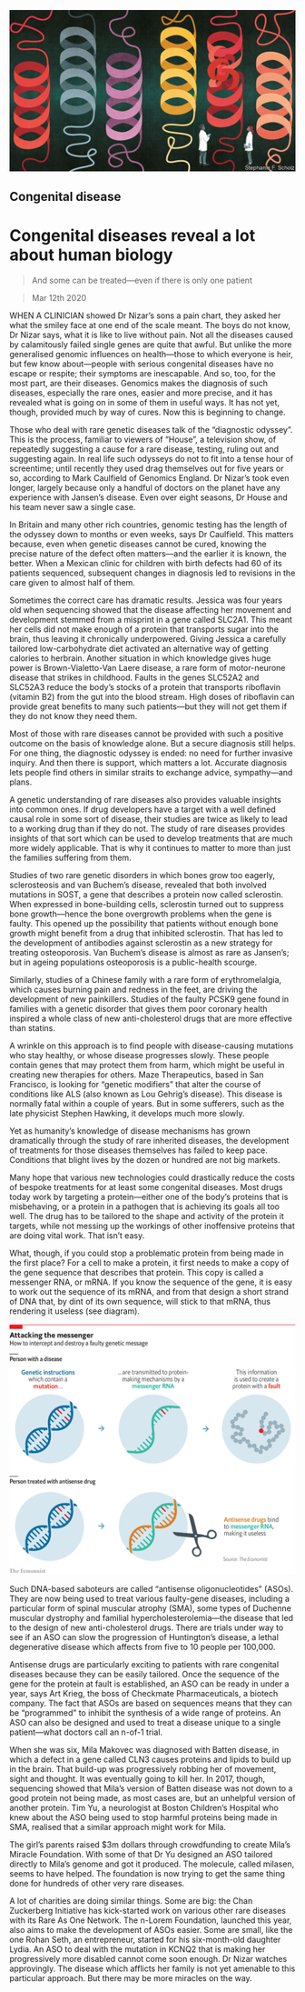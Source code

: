 ![](./images/20200314_TQD004_0.jpg)

## Congenital disease

# Congenital diseases reveal a lot about human biology

> And some can be treated—even if there is only one patient

> Mar 12th 2020

WHEN A CLINICIAN showed Dr Nizar’s sons a pain chart, they asked her what the smiley face at one end of the scale meant. The boys do not know, Dr Nizar says, what it is like to live without pain. Not all the diseases caused by calamitously failed single genes are quite that awful. But unlike the more generalised genomic influences on health—those to which everyone is heir, but few know about—people with serious congenital diseases have no escape or respite; their symptoms are inescapable. And so, too, for the most part, are their diseases. Genomics makes the diagnosis of such diseases, especially the rare ones, easier and more precise, and it has revealed what is going on in some of them in useful ways. It has not yet, though, provided much by way of cures. Now this is beginning to change.

Those who deal with rare genetic diseases talk of the “diagnostic odyssey”. This is the process, familiar to viewers of “House”, a television show, of repeatedly suggesting a cause for a rare disease, testing, ruling out and suggesting again. In real life such odysseys do not to fit into a tense hour of screentime; until recently they used drag themselves out for five years or so, according to Mark Caulfield of Genomics England. Dr Nizar’s took even longer, largely because only a handful of doctors on the planet have any experience with Jansen’s disease. Even over eight seasons, Dr House and his team never saw a single case.

In Britain and many other rich countries, genomic testing has the length of the odyssey down to months or even weeks, says Dr Caulfield. This matters because, even when genetic diseases cannot be cured, knowing the precise nature of the defect often matters—and the earlier it is known, the better. When a Mexican clinic for children with birth defects had 60 of its patients sequenced, subsequent changes in diagnosis led to revisions in the care given to almost half of them.

Sometimes the correct care has dramatic results. Jessica was four years old when sequencing showed that the disease affecting her movement and development stemmed from a misprint in a gene called SLC2A1. This meant her cells did not make enough of a protein that transports sugar into the brain, thus leaving it chronically underpowered. Giving Jessica a carefully tailored low-carbohydrate diet activated an alternative way of getting calories to herbrain. Another situation in which knowledge gives huge power is Brown-Vialetto-Van Laere disease, a rare form of motor-neurone disease that strikes in childhood. Faults in the genes SLC52A2 and SLC52A3 reduce the body’s stocks of a protein that transports riboflavin (vitamin B2) from the gut into the blood stream. High doses of riboflavin can provide great benefits to many such patients—but they will not get them if they do not know they need them.

Most of those with rare diseases cannot be provided with such a positive outcome on the basis of knowledge alone. But a secure diagnosis still helps. For one thing, the diagnostic odyssey is ended: no need for further invasive inquiry. And then there is support, which matters a lot. Accurate diagnosis lets people find others in similar straits to exchange advice, sympathy—and plans.

A genetic understanding of rare diseases also provides valuable insights into common ones. If drug developers have a target with a well defined causal role in some sort of disease, their studies are twice as likely to lead to a working drug than if they do not. The study of rare diseases provides insights of that sort which can be used to develop treatments that are much more widely applicable. That is why it continues to matter to more than just the families suffering from them.

Studies of two rare genetic disorders in which bones grow too eagerly, sclerosteosis and van Buchem’s disease, revealed that both involved mutations in SOST, a gene that describes a protein now called sclerostin. When expressed in bone-building cells, sclerostin turned out to suppress bone growth—hence the bone overgrowth problems when the gene is faulty. This opened up the possibility that patients without enough bone growth might benefit from a drug that inhibited sclerostin. That has led to the development of antibodies against sclerostin as a new strategy for treating osteoporosis. Van Buchem’s disease is almost as rare as Jansen’s; but in ageing populations osteoporosis is a public-health scourge.

Similarly, studies of a Chinese family with a rare form of erythromelalgia, which causes burning pain and redness in the feet, are driving the development of new painkillers. Studies of the faulty PCSK9 gene found in families with a genetic disorder that gives them poor coronary health inspired a whole class of new anti-cholesterol drugs that are more effective than statins.

A wrinkle on this approach is to find people with disease-causing mutations who stay healthy, or whose disease progresses slowly. These people contain genes that may protect them from harm, which might be useful in creating new therapies for others. Maze Therapeutics, based in San Francisco, is looking for “genetic modifiers” that alter the course of conditions like ALS (also known as Lou Gehrig’s disease). This disease is normally fatal within a couple of years. But in some sufferers, such as the late physicist Stephen Hawking, it develops much more slowly.

Yet as humanity’s knowledge of disease mechanisms has grown dramatically through the study of rare inherited diseases, the development of treatments for those diseases themselves has failed to keep pace. Conditions that blight lives by the dozen or hundred are not big markets.

Many hope that various new technologies could drastically reduce the costs of bespoke treatments for at least some congenital diseases. Most drugs today work by targeting a protein—either one of the body’s proteins that is misbehaving, or a protein in a pathogen that is achieving its goals all too well. The drug has to be tailored to the shape and activity of the protein it targets, while not messing up the workings of other inoffensive proteins that are doing vital work. That isn’t easy.

What, though, if you could stop a problematic protein from being made in the first place? For a cell to make a protein, it first needs to make a copy of the gene sequence that describes that protein. This copy is called a messenger RNA, or mRNA. If you know the sequence of the gene, it is easy to work out the sequence of its mRNA, and from that design a short strand of DNA that, by dint of its own sequence, will stick to that mRNA, thus rendering it useless (see diagram).

![](./images/20200314_TQC305.png)

Such DNA-based saboteurs are called “antisense oligonucleotides” (ASOs). They are now being used to treat various faulty-gene diseases, including a particular form of spinal muscular atrophy (SMA), some types of Duchenne muscular dystrophy and familial hypercholesterolemia—the disease that led to the design of new anti-cholesterol drugs. There are trials under way to see if an ASO can slow the progression of Huntington’s disease, a lethal degenerative disease which affects from five to 10 people per 100,000.

Antisense drugs are particularly exciting to patients with rare congenital diseases because they can be easily tailored. Once the sequence of the gene for the protein at fault is established, an ASO can be ready in under a year, says Art Krieg, the boss of Checkmate Pharmaceuticals, a biotech company. The fact that ASOs are based on sequences means that they can be “programmed” to inhibit the synthesis of a wide range of proteins. An ASO can also be designed and used to treat a disease unique to a single patient—what doctors call an n-of-1 trial.

When she was six, Mila Makovec was diagnosed with Batten disease, in which a defect in a gene called CLN3 causes proteins and lipids to build up in the brain. That build-up was progressively robbing her of movement, sight and thought. It was eventually going to kill her. In 2017, though, sequencing showed that Mila’s version of Batten disease was not down to a good protein not being made, as most cases are, but an unhelpful version of another protein. Tim Yu, a neurologist at Boston Children’s Hospital who knew about the ASO being used to stop harmful proteins being made in SMA, realised that a similar approach might work for Mila.

The girl’s parents raised $3m dollars through crowdfunding to create Mila’s Miracle Foundation. With some of that Dr Yu designed an ASO tailored directly to Mila’s genome and got it produced. The molecule, called milasen, seems to have helped. The foundation is now trying to get the same thing done for hundreds of other very rare diseases.

A lot of charities are doing similar things. Some are big: the Chan Zuckerberg Initiative has kick-started work on various other rare diseases with its Rare As One Network. The n-Lorem Foundation, launched this year, also aims to make the development of ASOs easier. Some are small, like the one Rohan Seth, an entrepreneur, started for his six-month-old daughter Lydia. An ASO to deal with the mutation in KCNQ2 that is making her progressively more disabled cannot come soon enough. Dr Nizar watches approvingly. The disease which afflicts her family is not yet amenable to this particular approach. But there may be more miracles on the way.